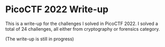 # PicoCTF 2022 Write-up

This is a write-up for the challenges I solved in PicoCTF 2022. I solved a total of 24 challenges, all either from cryptography or forensics category.

(The write-up is still in progress)
